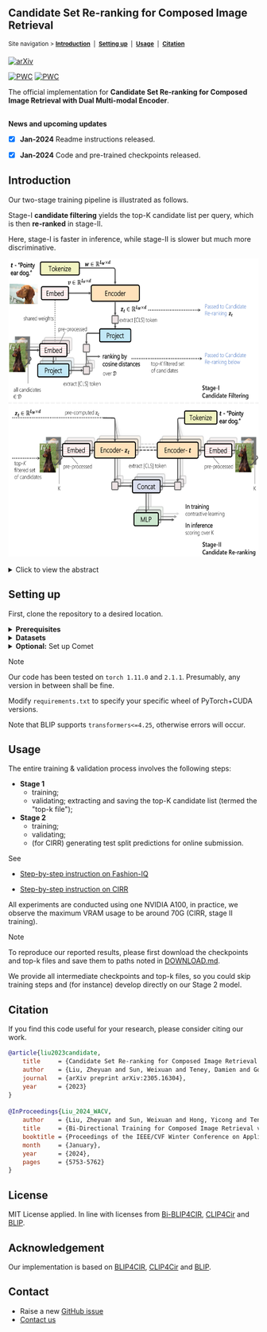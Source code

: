 
## Candidate Set Re-ranking for Composed Image Retrieval

<sup>Site navigation > [**Introduction**](#introduction) &nbsp;|&nbsp; [**Setting up**](#setting-up) &nbsp;|&nbsp; [**Usage**](#usage) &nbsp;|&nbsp; [**Citation**](#citation) </sup>

[![arXiv](https://img.shields.io/badge/arXiv-2305.16304-red)](https://arxiv.org/abs/2305.16304)

[![PWC](https://img.shields.io/endpoint.svg?url=https://paperswithcode.com/badge/candidate-set-re-ranking-for-composed-image/image-retrieval-on-fashion-iq)](https://paperswithcode.com/sota/image-retrieval-on-fashion-iq?p=candidate-set-re-ranking-for-composed-image) [![PWC](https://img.shields.io/endpoint.svg?url=https://paperswithcode.com/badge/candidate-set-re-ranking-for-composed-image/image-retrieval-on-cirr)](https://paperswithcode.com/sota/image-retrieval-on-cirr?p=candidate-set-re-ranking-for-composed-image)

The official implementation for **Candidate Set Re-ranking for Composed Image Retrieval with Dual Multi-modal Encoder**.

##

**News and upcoming updates**

- [x] **Jan-2024** Readme instructions released.
- [x] **Jan-2024** Code and pre-trained checkpoints released.


## Introduction

Our two-stage training pipeline is illustrated as follows.

Stage-I **candidate filtering** yields the top-K candidate list per query, which is then **re-ranked** in stage-II.

Here, stage-I is faster in inference, while stage-II is slower but much more discriminative.

<p align="center">
  <img src="demo/main_method_v_hd_3_v1.png" height="600" alt="model architecture with two stage training">
</p>

<details>
  <summary>Click to view the abstract</summary>
&emsp; 
Composed image retrieval aims to find an image that best matches a given multi-modal user query consisting of a reference image and text pair. Existing methods commonly pre-compute image embeddings over the entire corpus and compare these to a reference image embedding modified by the query text at test time.
Such a pipeline is very efficient at test time since fast vector distances can be used to evaluate candidates, but modifying the reference image embedding guided only by a short textual description can be difficult, especially independent of potential candidates.
An alternative approach is to allow interactions between the query and every possible candidate, i.e., reference-text-candidate triplets, and pick the best from the entire set. Though this approach is more discriminative, for large-scale datasets the computational cost is prohibitive since pre-computation of candidate embeddings is no longer possible.
We propose to combine the merits of both schemes using a two-stage model. Our first stage adopts the conventional vector distancing metric and performs a fast pruning among candidates. Meanwhile, our second stage employs a dual-encoder architecture, which effectively attends to the input triplet of reference-text-candidate and re-ranks the candidates. Both stages utilize a vision-and-language pre-trained network, which has proven beneficial for various downstream tasks.

&emsp; 
</details>

## Setting up

First, clone the repository to a desired location.

<details>
  <summary><b>Prerequisites</b></summary>
&emsp; 
	
The following commands will create a local anaconda environment with the necessary packages installed.

If you have worked with our previous codebase [Bi-BLIP4CIR](https://github.com/Cuberick-Orion/Bi-Blip4CIR), you can directly use its environment, as the required packages are identical.

```bash
conda create -n cirr_dev -y python=3.8
conda activate cirr_dev
pip install -r requirements.txt
```

&emsp; 
</details>

<details>
  <summary><b>Datasets</b></summary>
&emsp; 
	
Experiments are conducted on two standard datasets -- [Fashion-IQ](https://github.com/XiaoxiaoGuo/fashion-iq) and [CIRR](https://github.com/Cuberick-Orion/CIRR#download-cirr-dataset), please see their repositories for download instructions. 

The downloaded file structure should [look like this](https://github.com/ABaldrati/CLIP4Cir#data-preparation).

&emsp; 
</details>

<details>
  <summary><b>Optional:</b>  Set up Comet</summary>
&emsp; 
	
We use Comet to log the experiments. If you are unfamiliar with it, see [the quick start guide](https://www.comet.com/docs/v2/guides/getting-started/quickstart/). 

You will need to obtain an API Key for `--api-key` and create a personal workspace for `--workspace`. 

If these arguments are not provided, the experiment will be logged only locally.

&emsp; 
</details>

> [!NOTE]
> Our code has been tested on `torch 1.11.0` and `2.1.1`. Presumably, any version in between shall be fine.
> 
> Modify `requirements.txt` to specify your specific wheel of PyTorch+CUDA versions.
>
> Note that BLIP supports `transformers<=4.25`, otherwise errors will occur.


## Usage

The entire training & validation process involves the following steps:

 * **Stage 1**
   * training;
   * validating; extracting and saving the top-K candidate list (termed the "top-k file");
 * **Stage 2**
   * training;
   * validating;
   * (for CIRR) generating test split predictions for online submission.

See

 - [Step-by-step instruction on Fashion-IQ](Instructions_FashionIQ.md)

 - [Step-by-step instruction on CIRR](Instructions_CIRR.md)

All experiments are conducted using one NVIDIA A100, in practice, we observe the maximum VRAM usage to be around 70G (CIRR, stage II training).


> [!NOTE]
> To reproduce our reported results, please first download the checkpoints and top-k files and save them to paths noted in  [DOWNLOAD.md](DOWNLOAD.md).
>
> We provide all intermediate checkpoints and top-k files, so you could skip training steps and (for instance) develop directly on our Stage 2 model.

## Citation

If you find this code useful for your research, please consider citing our work.

```bibtex
@article{liu2023candidate,
    title     = {Candidate Set Re-ranking for Composed Image Retrieval with Dual Multi-modal Encoder},
    author    = {Liu, Zheyuan and Sun, Weixuan and Teney, Damien and Gould, Stephen},
    journal   = {arXiv preprint arXiv:2305.16304},
    year      = {2023}
}

@InProceedings{Liu_2024_WACV,
    author    = {Liu, Zheyuan and Sun, Weixuan and Hong, Yicong and Teney, Damien and Gould, Stephen},
    title     = {Bi-Directional Training for Composed Image Retrieval via Text Prompt Learning},
    booktitle = {Proceedings of the IEEE/CVF Winter Conference on Applications of Computer Vision (WACV)},
    month     = {January},
    year      = {2024},
    pages     = {5753-5762}
}
```

## License
MIT License applied. In line with licenses from [Bi-BLIP4CIR](https://github.com/Cuberick-Orion/Bi-Blip4CIR/blob/master/LICENSE), [CLIP4Cir](https://github.com/ABaldrati/CLIP4Cir/blob/master/LICENSE) and [BLIP](https://github.com/salesforce/BLIP/blob/main/LICENSE.txt).

## Acknowledgement

Our implementation is based on [BLIP4CIR](https://github.com/Cuberick-Orion/Bi-Blip4CIR), [CLIP4Cir](https://github.com/ABaldrati/CLIP4Cir) and [BLIP](https://github.com/salesforce/BLIP).

## Contact

 * Raise a new [GitHub issue](https://github.com/Cuberick-Orion/Candidate-Reranking-CIR/issues/new)
 * [Contact us](mailto:zheyuan.liu@anu.edu.au?subject=Regarding_Candidate-Reranking-CIR)